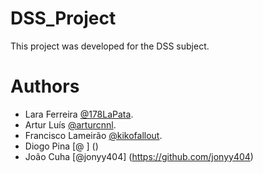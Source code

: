 # DSS_Project

This project was developed for the DSS subject. 

# Authors

- Lara Ferreira [@178LaPata](https://github.com/178LaPata).
- Artur Luís [@arturcnnl](https://github.com/arturcnnl).
- Francisco Lameirão [@kikofallout](https://github.com/kikofllout).
- Diogo Pina [@ ] ()
- João Cuha [@jonyy404] (https://github.com/jonyy404)
